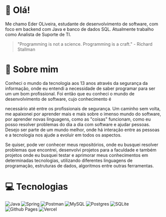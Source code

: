 # 👋 Olá!
Me chamo Eder OLiveira, estudante de desenvolvimento de software, com foco em backend com Java e banco de dados SQL. Atualmente trabalho como Analista de Suporte de TI. </br>

> "Programming is not a science. Programming is a craft." - Richard Stallman

# 🚀 Sobre mim

Conheci o mundo da tecnologia aos 13 anos através da segurança da informação, onde eu entendi a necessidade de saber programar para ser um um bom profissional. Foi então que eu conheci o mundo de desenvolvimento de software, cujo conhecimento é

necessário até entre os profissionais de segurança. Um caminho sem volta, me apaixonei por aprender mais e mais sobre o imenso mundo do software, por aprender novas linguagens, como as "coisas" funcionam, como eu posso resolver problemas do
dia a dia com software e ajudar pessoas. Desejo ser parte de um mundo melhor, onde há interação entre as pessoas e a tecnologia nos ajude a evoluir em todos os aspectos.

Se quiser, pode ver conhecer meus repositórios, onde eu busquei resolver problemas que encontrei, desenvolvi projetos para a faculdade e também projetos onde eu busquei testar e aprimorar meus conhecimentos em determinadas tecnologias, utilizando
diferentes linguagens de programação, estruturas de dados, algoritmos entre outras ferramentas.

# 💻 Tecnologias

![Java](https://img.shields.io/badge/java-%23ED8B00.svg?style=for-the-badge&logo=openjdk&logoColor=white) ![Spring](https://img.shields.io/badge/spring-%236DB33F.svg?style=for-the-badge&logo=spring&logoColor=white) ![Postman](https://img.shields.io/badge/Postman-FF6C37?style=for-the-badge&logo=postman&logoColor=white) ![MySQL](https://img.shields.io/badge/mysql-%2300f.svg?style=for-the-badge&logo=mysql&logoColor=white) ![Postgres](https://img.shields.io/badge/postgres-%23316192.svg?style=for-the-badge&logo=postgresql&logoColor=white) ![SQLite](https://img.shields.io/badge/sqlite-%2307405e.svg?style=for-the-badge&logo=sqlite&logoColor=white) ![Github Pages](https://img.shields.io/badge/github%20pages-121013?style=for-the-badge&logo=github&logoColor=white) ![Vercel](https://img.shields.io/badge/vercel-%23000000.svg?style=for-the-badge&logo=vercel&logoColor=white)

